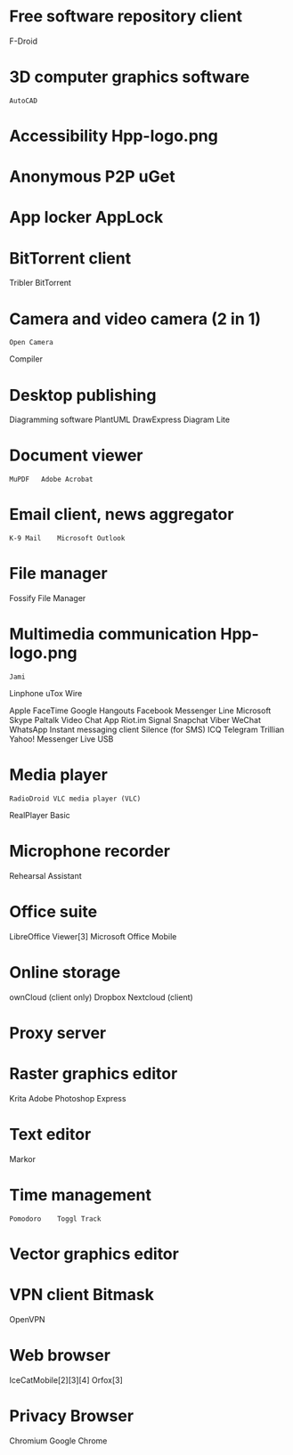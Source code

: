 # Free software repository client
F-Droid
# 3D computer graphics software	
	AutoCAD
# Accessibility Hpp-logo.png		
# Anonymous P2P	uGet	
# App locker	AppLock	
# BitTorrent client
Tribler	BitTorrent
# Camera and video camera (2 in 1)
	Open Camera	
Compiler		
# Desktop publishing		
Diagramming software	PlantUML	DrawExpress Diagram Lite
# Document viewer
	MuPDF	Adobe Acrobat
# Email client, news aggregator
	K-9 Mail	Microsoft Outlook
# File manager	
Fossify File Manager
# Multimedia communication Hpp-logo.png
	Jami
Linphone
uTox
Wire

Apple FaceTime
Google Hangouts
Facebook Messenger
Line
Microsoft Skype
Paltalk Video Chat App
Riot.im
Signal
Snapchat
Viber
WeChat
WhatsApp
Instant messaging client	Silence (for SMS)	ICQ
Telegram
Trillian
Yahoo! Messenger
Live USB		
# Media player
	RadioDroid VLC media player (VLC)

RealPlayer Basic
# Microphone recorder	
Rehearsal Assistant	
# Office suite	
LibreOffice Viewer[3]	Microsoft Office Mobile
# Online storage	
ownCloud (client only)	Dropbox
Nextcloud (client)
# Proxy server		
# Raster graphics editor	
Krita	Adobe Photoshop Express
# Text editor	
Markor	
# Time management
	Pomodoro	Toggl Track
# Vector graphics editor		
# VPN client	Bitmask
OpenVPN

# Web browser	
IceCatMobile[2][3][4]
Orfox[3]
# Privacy Browser

Chromium Google Chrome
